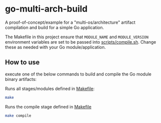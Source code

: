 # go-multi-arch-build
A proof-of-concept/example for a "multi-os/architecture" artifact compilation and build for a simple Go application.

The Makefile in this project ensure that `MODULE_NAME` and `MODULE_VERSION` environment variables are set to be passed into [scripts/compile.sh](scripts/compile.sh). Change these as needed with your Go module/application.

## How to use
execute one of the below commands to build and compile the Go module binary artifacts:

Runs all stages/modules defined in [Makefile](Makefile):
```bash
make
```

Runs the compile stage defined in [Makefile](Makefile)
```bash
make compile
```
